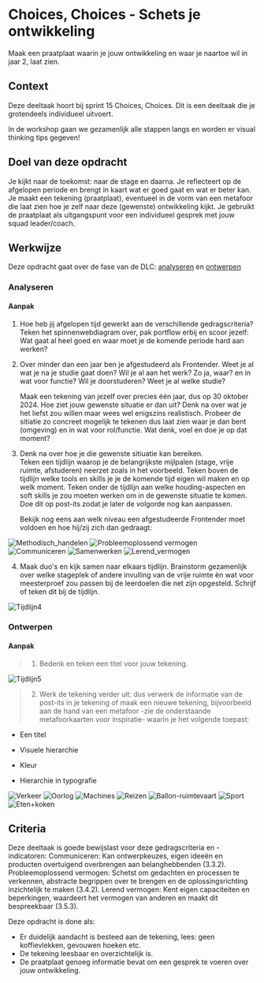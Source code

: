 
# Choices, Choices - Schets je ontwikkeling

Maak een praatplaat waarin je jouw ontwikkeling en waar je naartoe wil in jaar 2, laat zien.

## Context

Deze deeltaak hoort bij sprint 15 Choices, Choices. 
Dit is een deeltaak die je grotendeels individueel uitvoert.

In de workshop gaan we gezamenlijk alle stappen langs en worden er visual thinking tips gegeven!


## Doel van deze opdracht

Je kijkt naar de toekomst: naar de stage en daarna. Je reflecteert op de afgelopen periode en brengt in kaart wat er goed gaat en wat er beter kan.
Je maakt een tekening (praatplaat), eventueel in de vorm van een metafoor die laat zien hoe je zelf naar deze (gewenste) ontwikkeling kijkt.
Je gebruikt de praatplaat als uitgangspunt voor een individueel gesprek met jouw squad leader/coach.


## Werkwijze


Deze opdracht gaat over de fase van de DLC: [analyseren](#analyseren) en [ontwerpen](#ontwerpen)

### Analyseren

#### Aanpak

1. Hoe heb jij afgelopen tijd gewerkt aan de verschillende gedragscriteria?
   Teken het spinnenwebdiagram over, pak portflow erbij en scoor jezelf:
   Wat gaat al heel goed en waar moet je de komende periode hard aan werken?

2. Over minder dan een jaar ben je afgestudeerd als Frontender.
   Weet je al wat je na je studie gaat doen? Wil je al aan het werk? Zo ja, waar? en in wat voor functie?
   Wil je doorstuderen? Weet je al welke studie?

   Maak een tekening van jezelf over precies één jaar, dus op 30 oktober 2024.
   Hoe ziet jouw gewenste situatie er dan uit? Denk na over wat je het liefst zou willen maar wees wel enigszins realistisch.
   Probeer de sitiatie zo concreet mogelijk te tekenen dus laat zien waar je dan bent (omgeving) en in wat voor rol/functie.
   Wat denk, voel en doe je op dat moment?

3. Denk na over hoe je die gewenste sitiuatie kan bereiken.   
   Teken een tijdlijn waarop je de belangrijkste mijlpalen (stage, vrije ruimte, afstuderen) neerzet zoals in het voorbeeld.
   Teken boven de tijdlijn welke tools en skills je je de komende tijd eigen wil maken en op welk moment.
   Teken onder de tijdlijn aan welke houding-aspecten en soft skills je zou moeten werken om in de gewenste situatie te komen.
   Doe dit op post-its zodat je later de volgorde nog kan aanpassen.

   Bekijk nog eens aan welk niveau een afgestudeerde Frontender moet voldoen en hoe hij/zij zich dan gedraagt:  

![Methodisch_handelen](https://user-images.githubusercontent.com/55133339/205495182-10d1be81-e6a5-4b98-be73-2ebf64cf765b.png)
![Probleemoplossend vermogen](https://user-images.githubusercontent.com/55133339/205495187-a8d1c8f0-73db-4e59-90ad-5f72b070ff62.png)
![Communiceren](https://user-images.githubusercontent.com/55133339/205495188-5605701c-56ed-4586-bd93-24ce8e1b64fe.png)
![Samenwerken](https://user-images.githubusercontent.com/55133339/205495189-6ab903f9-4e01-42ab-8851-d8336271fa51.png)
![Lerend_vermogen](https://user-images.githubusercontent.com/55133339/205495190-44e40c9d-e8d9-471c-92b6-4791c941acfd.png)


4. Maak duo's en kijk samen naar elkaars tijdlijn.
   Brainstorm gezamenlijk over welke stageplek of andere invulling van de vrije ruimte èn wat voor meesterproef zou passen bij de leerdoelen die net zijn opgesteld.
   Schrijf of teken dit bij de tijdlijn.  


![Tijdlijn4](https://user-images.githubusercontent.com/55133339/205496024-1ce94941-e9d6-4a7b-9448-2da631e3bdba.png)



### Ontwerpen

#### Aanpak

> 1. Bedenk en teken een titel voor jouw tekening.  

![Tijdlijn5](https://user-images.githubusercontent.com/55133339/205496335-9cf17502-ee8b-4cba-a057-688e579a6fb7.png)

> 2. Werk de tekening verder uit: dus verwerk de informatie van de post-its in je tekening of maak een nieuwe tekening, bijvoorbeeld aan de hand van een metafoor -zie de onderstaande metafoorkaarten voor inspiratie- waarin je het volgende toepast:  

- Een titel

- Visuele hierarchie

- Kleur

- Hierarchie in typografie






![Verkeer](https://user-images.githubusercontent.com/55133339/200644418-d5565f82-81bf-4a51-a242-9740d09f7b8f.jpg)
![Oorlog](https://user-images.githubusercontent.com/55133339/200644423-e76cfb37-a7a3-44e5-9909-48583bc024a0.jpg)
![Machines](https://user-images.githubusercontent.com/55133339/200644426-7360eeb0-5b83-4b30-becf-78b7991c3a86.jpg)
![Reizen](https://user-images.githubusercontent.com/55133339/200644427-aa4e9afe-7d50-4d25-b19b-d960791d0201.jpg)
![Ballon-ruimtevaart](https://user-images.githubusercontent.com/55133339/200644436-c1af45a0-a2d2-439e-990b-13c2186c2940.jpg)
![Sport](https://user-images.githubusercontent.com/55133339/200644442-83c4311d-fd56-44d5-b2cb-7eea89ab311a.jpg)
![Eten+koken](https://user-images.githubusercontent.com/55133339/200650123-ce8e0927-831f-4bef-a00b-92605576c556.jpg)






## Criteria


Deze deeltaak is goede bewijslast voor deze gedragscriteria en -indicatoren: 
Communiceren: Kan ontwerpkeuzes, eigen ideeën en producten overtuigend overbrengen aan belanghebbenden (3.3.2). 
Probleemoplossend vermogen: Schetst om gedachten en processen te verkennen, abstracte begrippen over te brengen en de oplossingsrichting inzichtelijk te maken (3.4.2).
Lerend vermogen: Kent eigen capaciteiten en beperkingen, waardeert het vermogen van anderen en maakt dit bespreekbaar (3.5.3).

Deze opdracht is done als:

- Er duidelijk aandacht is besteed aan de tekening, lees: geen koffievlekken, gevouwen hoeken etc.
- De tekening leesbaar en overzichtelijk is.
- De praatplaat genoeg informatie bevat om een gesprek te voeren over jouw ontwikkeling.
